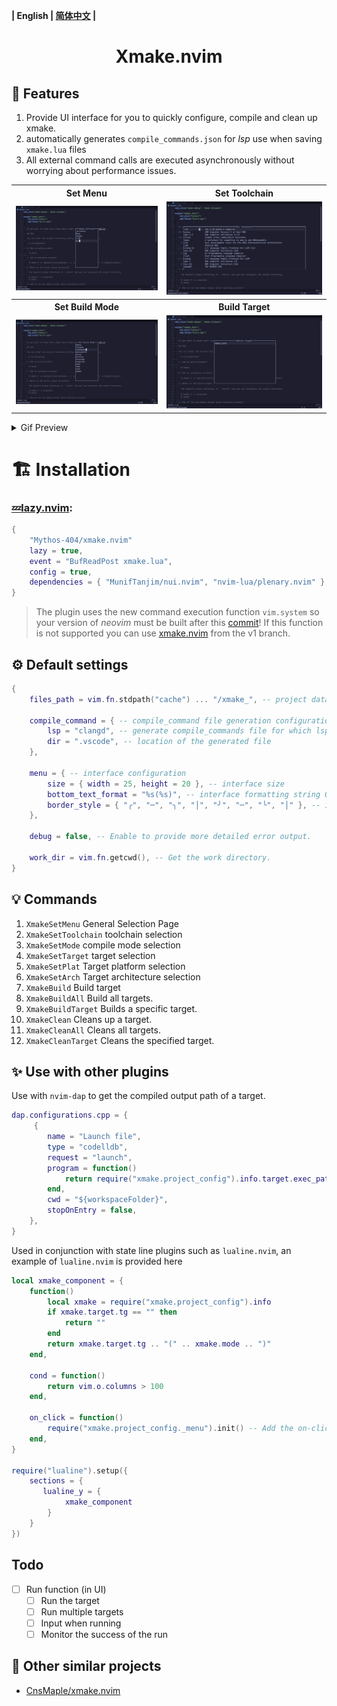 **| English | [简体中文](README_zh.md) |**

<h1 align="center">
    Xmake.nvim
</h1>

## 🎐 Features

1. Provide UI interface for you to quickly configure, compile and clean up xmake.
2. automatically generates `compile_commands.json` for _lsp_ use when saving `xmake.lua` files
3. All external command calls are executed asynchronously without worrying about performance issues.

<table>
  <tr>
    <th>Set Menu</th>
    <th>Set Toolchain</th>
  </tr>
  <tr>
    <td>
      <img src="./assets/XmakeSetMenu.png" />
    </td>
    <td>
      <img src="./assets/XmakeSetToolchain.png" />
    </td>
  </tr>
  <tr>
    <th>Set Build Mode</th>
    <th>Build Target</th>
  </tr>
  <tr>
    <td>
      <img src="./assets/XmakeSetMode.png" />
    </td>
    <td>
      <img src="./assets/XmakeBuildTarget.png" />
    </td>
  </tr>
</table>

<details> <summary>Gif Preview</summary>

![XmakePreviewGif](./assets/XmakePreview.gif)

</details>

# 🏗 Installation

### [💤lazy.nvim](https://github.com/folke/lazy.nvim):

```lua
{
    "Mythos-404/xmake.nvim"
    lazy = true,
    event = "BufReadPost xmake.lua",
    config = true,
    dependencies = { "MunifTanjim/nui.nvim", "nvim-lua/plenary.nvim" },
}
```

> The plugin uses the new command execution function `vim.system` so your version of _neovim_ must be built after this [commit](https://github.com/neovim/neovim/pull/23827)!
> If this function is not supported you can use [xmake.nvim](https://github.com/Mythos-404/xmake.nvim/tree/v1) from the v1 branch.

## ⚙️ Default settings

```lua
{
    files_path = vim.fn.stdpath("cache") ... "/xmake_", -- project data saved by plugin

    compile_command = { -- compile_command file generation configuration
        lsp = "clangd", -- generate compile_commands file for which lsp to read
        dir = ".vscode", -- location of the generated file
    },

    menu = { -- interface configuration
        size = { width = 25, height = 20 }, -- interface size
        bottom_text_format = "%s(%s)", -- interface formatting string Generated by default: `"xmake_test(debug)"`
        border_style = { "╭", "─", "╮", "│", "╯", "─", "╰", "│" }, -- interface border see nui.nvim documentation for more detail
    },

    debug = false, -- Enable to provide more detailed error output.

    work_dir = vim.fn.getcwd(), -- Get the work directory.
}
```

## 💡 Commands

1. `XmakeSetMenu` General Selection Page
2. `XmakeSetToolchain` toolchain selection
3. `XmakeSetMode` compile mode selection
4. `XmakeSetTarget` target selection
5. `XmakeSetPlat` Target platform selection
6. `XmakeSetArch` Target architecture selection
7. `XmakeBuild` Build target
8. `XmakeBuildAll` Build all targets.
9. `XmakeBuildTarget` Builds a specific target.
10. `XmakeClean` Cleans up a target.
11. `XmakeCleanAll` Cleans all targets.
12. `XmakeCleanTarget` Cleans the specified target.

## ✨ Use with other plugins

Use with `nvim-dap` to get the compiled output path of a target.

```lua
dap.configurations.cpp = {
     {
        name = "Launch file",
        type = "codelldb",
        request = "launch",
        program = function()
            return require("xmake.project_config").info.target.exec_path
        end,
        cwd = "${workspaceFolder}",
        stopOnEntry = false,
    },
}
```

Used in conjunction with state line plugins such as `lualine.nvim`, an example of `lualine.nvim` is provided here

```lua
local xmake_component = {
    function()
        local xmake = require("xmake.project_config").info
        if xmake.target.tg == "" then
            return ""
        end
        return xmake.target.tg .. "(" .. xmake.mode .. ")"
    end,

    cond = function()
        return vim.o.columns > 100
    end,

    on_click = function()
        require("xmake.project_config._menu").init() -- Add the on-click ui
    end,
}

require("lualine").setup({
    sections = {
       lualine_y = {
            xmake_component
        }
    }
})
```

## Todo

- [ ] Run function (in UI)
  - [ ] Run the target
  - [ ] Run multiple targets
  - [ ] Input when running
  - [ ] Monitor the success of the run

## 🎉 Other similar projects

- [CnsMaple/xmake.nvim](https://github.com/CnsMaple/xmake.nvim)
